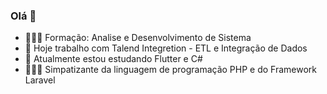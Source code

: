### Olá 👋

- 👨🏽‍🎓 Formação: Analise e Desenvolvimento de Sistema
- 🔭 Hoje trabalho com Talend Integretion - ETL e Integração de Dados
- 🌱 Atualmente estou estudando Flutter e C#
- 🧑🏽‍💻 Simpatizante da linguagem de programação PHP e do Framework Laravel
